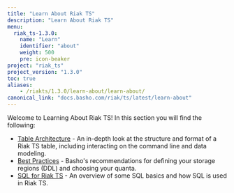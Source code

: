 ```yaml
---
title: "Learn About Riak TS"
description: "Learn About Riak TS"
menu:
  riak_ts-1.3.0:
    name: "Learn"
    identifier: "about"
    weight: 500
    pre: icon-beaker
project: "riak_ts"
project_version: "1.3.0"
toc: true
aliases:
    - /riakts/1.3.0/learn-about/learn-about/
canonical_link: "docs.basho.com/riak/ts/latest/learn-about"
---
```


[table arch]: tablearchitecture/
[bestpractices]: bestpractices/
[sqlriakts]: sqlriakts/


Welcome to Learning About Riak TS! In this section you will find the following:

* [Table Architecture][table arch] - An in-depth look at the structure and format of a Riak TS table, including interacting on the command line and data modeling.
* [Best Practices][bestpractices] - Basho's recommendations for defining your storage regions (DDL) and choosing your quanta.
* [SQL for Riak TS][sqlriakts] - An overview of some SQL basics and how SQL is used in Riak TS.
